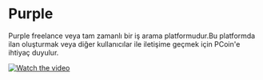 # Purple

Purple freelance veya tam zamanlı bir iş arama platformudur.Bu platformda ilan oluşturmak veya diğer kullanıcılar ile iletişime geçmek için PCoin'e ihtiyaç duyulur.

[![Watch the video](https://i.imgur.com/vKb2F1B.png)](https://youtu.be/vt5fpE0bzSY)
